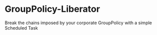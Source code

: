 # GroupPolicy-Liberator
Break the chains imposed by your corporate GroupPolicy with a simple Scheduled Task
